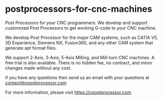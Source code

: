 # postprocessors-for-cnc-machines

Post Processors for your CNC programmers. We develop and support customized Post Processors to get working G-code to your CNC machine.

We develop Post Processor for the major CAM systems, such as CATIA V5, 3D Experience, Siemens NX, Fusion360, and any other CAM system that generate apt format files.

We support 2-Axis, 3-Axis, 5-Axis Milling, and Mill-turn CNC machines. A free trial is also available. There is no hidden fee, no contract, and minor changes made without any cost.

if you have any questions then send us an email with your questions at contact@cpostprocessor.com

For more information, please visit https://cpostprocessor.com.
